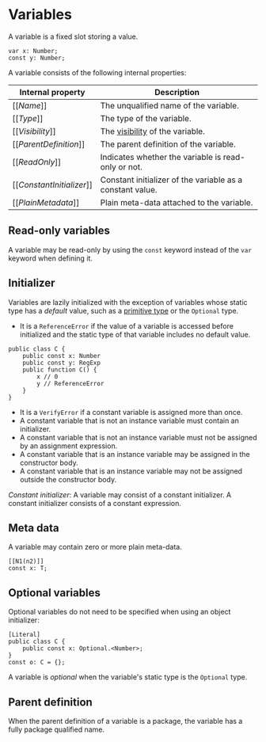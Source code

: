# Variables

A variable is a fixed slot storing a value.

```
var x: Number;
const y: Number;
```

A variable consists of the following internal properties:

| Internal property | Description |
| ----------------- | ----------- |
| \[\[*Name*\]\] | The unqualified name of the variable. |
| \[\[*Type*\]\] | The type of the variable. |
| \[\[*Visibility*\]\] | The [visibility](visibility.md) of the variable. |
| \[\[*ParentDefinition*\]\] | The parent definition of the variable. |
| \[\[*ReadOnly*\]\] | Indicates whether the variable is read-only or not. |
| \[\[*ConstantInitializer*\]\] | Constant initializer of the variable as a constant value. |
| \[\[*PlainMetadata*\]\] | Plain meta-data attached to the variable. |

## Read-only variables

A variable may be read-only by using the `const` keyword instead of the `var` keyword when defining it.

## Initializer

Variables are lazily initialized with the exception of variables whose static type has a *default* value, such as a [primitive type](types.md#primitive-types) or the `Optional` type.

* It is a `ReferenceError` if the value of a variable is accessed before initialized and the static type of that variable includes no default value.

```
public class C {
    public const x: Number
    public const y: RegExp
    public function C() {
        x // 0
        y // ReferenceError
    }
}
```

* It is a `VerifyError` if a constant variable is assigned more than once.
* A constant variable that is not an instance variable must contain an initializer.
* A constant variable that is not an instance variable must not be assigned by an assignment expression.
* A constant variable that is an instance variable may be assigned in the constructor body.
* A constant variable that is an instance variable may not be assigned outside the constructor body.

*Constant initializer*: A variable may consist of a constant initializer. A constant initializer consists of a constant expression.

## Meta data

A variable may contain zero or more plain meta-data.

```
[[N1(n2)]]
const x: T;
```

## Optional variables

Optional variables do not need to be specified when using an object initializer:

```
[Literal]
public class C {
    public const x: Optional.<Number>;
}
const o: C = {};
```

A variable is *optional* when the variable's static type is the `Optional` type.

## Parent definition

When the parent definition of a variable is a package, the variable has a fully package qualified name.